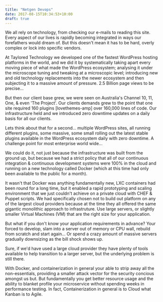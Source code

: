 ```yaml
---
title: "Netgen Devops"
date: 2017-08-15T10:34:53+10:00
draft: true
---
```


We all rely on technology, from checking our e-mails to reading this site. Every aspect of our lives is rapidly becoming integrated in ways our forefathers would dream of. But this doesn't mean it has to be hard, overly complex or lock into specific vendors.

At Taylored Technology we developed one of the fastest WordPress hosting platforms in the world, and we did it by systematically taking apart every moving piece of what made the WordPress ecosystem; analysing it under the microscope tuning and tweaking at a microscopic level; introducing new and old technology replacements into the newer ecosystem and then subjecting it to a massive amount of pressure. 2.5 Billion page views to be precise...

But then our client base grew, we were seen on Australia's Channel 10, 11, One, & even 'The Project'. Our clients demands grew to the point that one site required 160 plugins [lovethemes-amp] over 160,000 lines of code. Our infrastructure held and we introduced zero downtime updates on a daily basis for all our clients.

Lets think about that for a second... multiple WordPress sites, all running different plugins, some massive, some small rolling out the latest stable plugins available in the WordPress ecosystem daily with zero downtime. A challenge point for most enterprise world wide...

We could do it, not just because the infrastructure was built from the ground up, but because we had a strict policy that all of our continuous integration & continuous development systems were 100% in the cloud and running on a new technology called Docker (which at this time had only been available to the public for a month).

It wasn't that Docker was anything fundamentally new, LXC containers had been round for a long time, but it enabled a rapid prototyping and scaling environment that we just couldn't achieve on a private cloud with CHEF & Puppet scripts. We had specifically chosen not to build out platform on any of the largest cloud providers because at the time they all offered the same gigantic monolithic approach to infrastruture. Use large servers, or slightly smaller Virtual Machines (VM) that are the right size for your application.

But what if you don't know your application requirements in advance? Your forced to develop, slam into a server out of memory or CPU wall, rebuild from scratch and start again... Or spend a crazy amount of massive servers gradually downsizing as the bill shock shows up.

Sure, if we'd have used a large cloud provider they have plenty of tools available to help transition to a larger server, but the underlying problem is still there.

With Docker, and containerization in general your able to strip away all the non-essentials, providing a smaller attack vector for the security concious amongst us but. But fundamentally you get better resource usage and the ability to blanket profile your microservice without spending weeks in performance testing. In fact, Containerization in general is to Cloud what Kanban is to Agile.
